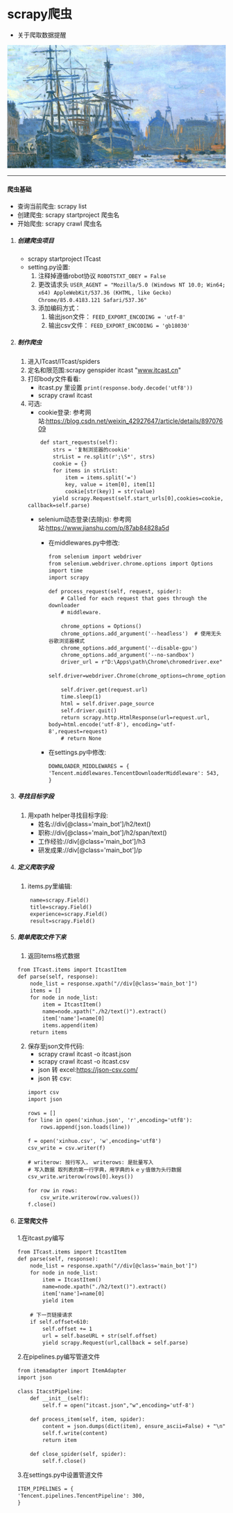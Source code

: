 # scrapy爬虫

* 关于爬取数据提醒



![photo](./claude_monet.jpg)
<hr>

#### 爬虫基础
* 查询当前爬虫: scrapy list
* 创建爬虫: scrapy startproject 爬虫名
* 开始爬虫: scrapy crawl 爬虫名


1. ##### 创建爬虫项目
    * scrapy startproject ITcast
    * setting.py设置:
      1. 注释掉遵循robot协议 `ROBOTSTXT_OBEY = False`
      2. 更改请求头 `USER_AGENT = "Mozilla/5.0 (Windows NT 10.0; Win64; x64) AppleWebKit/537.36 (KHTML, like Gecko) Chrome/85.0.4183.121 Safari/537.36"`
      3. 添加编码方式：
           1. 输出json文件： `FEED_EXPORT_ENCODING = 'utf-8'`
           2. 输出csv文件： `FEED_EXPORT_ENCODING = 'gb18030'`


2. ##### 制作爬虫
    1. 进入ITcast/ITcast/spiders
    2. 定名和限范围:scrapy genspider itcast "www.itcast.cn" 
    3. 打印body文件看看: 
        * itcast.py 里设置 `print(response.body.decode('utf8'))`
        * scrapy crawl itcast
    4. 可选:    
        * cookie登录: 参考网站:https://blog.csdn.net/weixin_42927647/article/details/89707609
        ```
            def start_requests(self):
                strs = '复制浏览器的cookie'
                strList = re.split(r';\S*', strs)
                cookie = {}
                for items in strList:
                    item = items.split('=')
                    key, value = item[0], item[1]
                    cookie[str(key)] = str(value)
                yield scrapy.Request(self.start_urls[0],cookies=cookie, callback=self.parse)
        ```
        * selenium动态登录(去除js): 参考网站:https://www.jianshu.com/p/87ab84828a5d
            + 在middlewares.py中修改:
                ```
                from selenium import webdriver
                from selenium.webdriver.chrome.options import Options
                import time
                import scrapy

                def process_request(self, request, spider):
                    # Called for each request that goes through the downloader
                    # middleware.

                    chrome_options = Options()
                    chrome_options.add_argument('--headless')  # 使用无头谷歌浏览器模式
                    chrome_options.add_argument('--disable-gpu')
                    chrome_options.add_argument('--no-sandbox')
                    driver_url = r"D:\Apps\path\Chrome\chromedriver.exe"
                    self.driver=webdriver.Chrome(chrome_options=chrome_options,executable_path=driver_url)

                    self.driver.get(request.url)
                    time.sleep(1)
                    html = self.driver.page_source
                    self.driver.quit()
                    return scrapy.http.HtmlResponse(url=request.url, body=html.encode('utf-8'), encoding='utf-8',request=request)
                    # return None
                ```
            
            + 在settings.py中修改:
                ```
                DOWNLOADER_MIDDLEWARES = {
                'Tencent.middlewares.TencentDownloaderMiddleware': 543,
                }
                ```





3. ##### 寻找目标字段
    1. 用xpath helper寻找目标字段:
        * 姓名://div[@class='main_bot']/h2/text()
        * 职称://div[@class='main_bot']/h2/span/text()
        * 工作经验://div[@class='main_bot']/h3
        * 研发成果://div[@class='main_bot']/p


4. ##### 定义爬取字段
    1. items.py里编辑:
    ```
        name=scrapy.Field()
        title=scrapy.Field()
        experience=scrapy.Field()
        result=scrapy.Field()
    ```

5. ##### 简单爬取文件下来
    1. 返回items格式数据
    ```
    from ITcast.items import ItcastItem
    def parse(self, response):
        node_list = response.xpath("//div[@class='main_bot']")
        items = []
        for node in node_list:
            item = ItcastItem()
            name=node.xpath("./h2/text()").extract()
            item['name']=name[0]
            items.append(item)
        return items
    ```

    2. 保存至json文件代码: 
        * scrapy crawl itcast -o itcast.json
        * scrapy crawl itcast -o itcast.csv
        * json 转 excel:https://json-csv.com/
        * json 转 csv:
        ```
        import csv
        import json

        rows = []
        for line in open('xinhuo.json', 'r',encoding='utf8'):
            rows.append(json.loads(line))

        f = open('xinhuo.csv', 'w',encoding='utf8')
        csv_write = csv.writer(f)

        # writerow: 按行写入，　writerows: 是批量写入
        # 写入数据 取列表的第一行字典，用字典的ｋｅｙ值做为头行数据
        csv_write.writerow(rows[0].keys())

        for row in rows:
            csv_write.writerow(row.values())
        f.close()
        ```

6. #### 正常爬文件
    1.在itcast.py编写
    ```
    from ITcast.items import ItcastItem
    def parse(self, response):
        node_list = response.xpath("//div[@class='main_bot']")
        for node in node_list:
            item = ItcastItem()
            name=node.xpath("./h2/text()").extract()
            item['name']=name[0]
            yield item

        # 下一页链接请求 
        if self.offset<610:
            self.offset += 1
            url = self.baseURL + str(self.offset)
            yield scrapy.Request(url,callback = self.parse)
    ```

    2.在pipelines.py编写管道文件
    ```
    from itemadapter import ItemAdapter
    import json

    class ItacstPipeline:
        def __init__(self):
            self.f = open("itcast.json","w",encoding='utf-8')

        def process_item(self, item, spider):
            content = json.dumps(dict(item), ensure_ascii=False) + "\n"
            self.f.write(content)
            return item
        
        def close_spider(self, spider):
            self.f.close()
    ```

    3.在settings.py中设置管道文件
    ```
    ITEM_PIPELINES = {
    'Tencent.pipelines.TencentPipeline': 300,
    }
    ```

